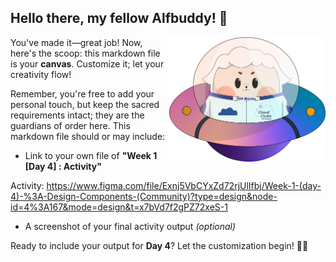 ## Hello there, my fellow Alfbuddy! 💖

<img align="right" width="250px" src="../../assets/alf/alf-ufo.png">

You've made it—great job! Now, here's the scoop: this markdown file is your **canvas**. Customize it; let your creativity flow!

Remember, you're free to add your personal touch, but keep the sacred requirements intact; they are the guardians of order here. This markdown file should or may include:

-   Link to your own file of **"Week 1 [Day 4] : Activity"**

Activity: https://www.figma.com/file/Exnj5VbCYxZd72rjUlIfbj/Week-1-(day-4)-%3A-Design-Components-(Community)?type=design&node-id=4%3A167&mode=design&t=x7bVd7f2gPZ72xeS-1


-   A screenshot of your final activity output _(optional)_

Ready to include your output for **Day 4**? Let the customization begin! 🚀✨

<!-- You may now delete and modify the content of this file -->
